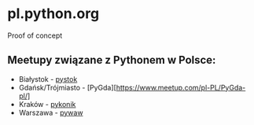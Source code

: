 # pl.python.org
Proof of concept

## Meetupy związane z Pythonem w Polsce:

- Białystok - [pystok](https://pystok.org)
- Gdańsk/Trójmiasto - [PyGda][https://www.meetup.com/pl-PL/PyGda-pl/]
- Kraków - [pykonik](https://pykonik.org)
- Warszawa - [pywaw](https://pywaw.org)
